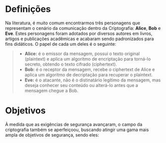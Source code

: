 # Definições

Na literatura, é muito comum encontrarmos três personagens que representam o cenário da comunicação dentro da Criptografia: **Alice**, **Bob** e **Eve**. Estes personagens foram adotados por diversos autores em livros, artigos e publicações acadêmicas e acabaram sendo padronizados para fins didáticos. O papel de cada um deles é o seguinte:

> * **Alice:** é o emissor da mensagem, possui o texto original (plaintext) e aplica um algoritmo de encriptação para torná-lo secreto, obtendo o texto cifrado (ciphertext).
> * **Bob:** é o receptor da mensagem, recebe o ciphertext de Alice e aplica um algoritmo de decriptação para recuperar o plaintext.
> * **Eve:** é o atacante, não é o distinatário legítimo da mensagem, mas deseja conhecer seu conteúdo ou alterá-lo antes que a mensagem chegue a Bob.

# Objetivos

À medida que as exigências de segurança avançaram, o campo da criptografia também se aperfeiçoou, buscando atingir uma gama mais ampla de objetivos de segurança, sendo eles:

